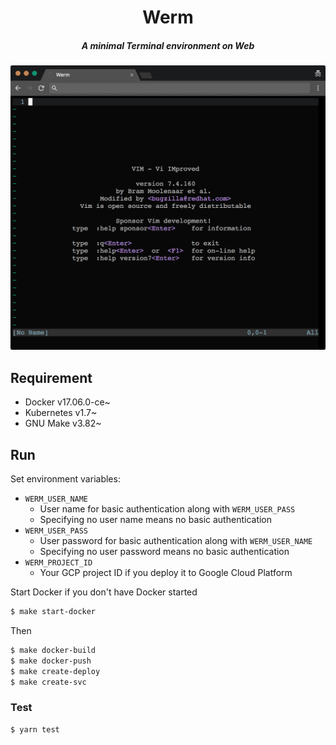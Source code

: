 <h1 align="center">Werm</h1>

<h5 align="center">A minimal Terminal environment on Web</h5>

<div align="center"><img alt="Screen Shot" src="./assets/docs/screenshot.png" /></div>

## Requirement

- Docker v17.06.0-ce~
- Kubernetes v1.7~
- GNU Make v3.82~

## Run

Set environment variables:

- `WERM_USER_NAME`
  - User name for basic authentication along with `WERM_USER_PASS`
  - Specifying no user name means no basic authentication
- `WERM_USER_PASS`
  - User password for basic authentication along with `WERM_USER_NAME`
  - Specifying no user password means no basic authentication
- `WERM_PROJECT_ID`
  - Your GCP project ID if you deploy it to Google Cloud Platform

Start Docker if you don't have Docker started

```sh
$ make start-docker
```

Then

```sh
$ make docker-build 
$ make docker-push
$ make create-deploy
$ make create-svc
```

### Test

```sh
$ yarn test
```

